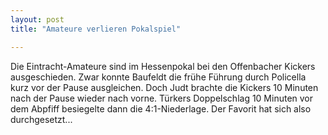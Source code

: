 ```yaml
---
layout: post
title: "Amateure verlieren Pokalspiel"

---
```


Die Eintracht-Amateure sind im Hessenpokal bei den Offenbacher Kickers ausgeschieden. Zwar konnte Baufeldt die frühe Führung durch Policella kurz vor der Pause ausgleichen. Doch Judt brachte die Kickers 10 Minuten nach der Pause wieder nach vorne. Türkers Doppelschlag 10 Minuten vor dem Abpfiff besiegelte dann die 4:1-Niederlage. Der Favorit hat sich also durchgesetzt...


